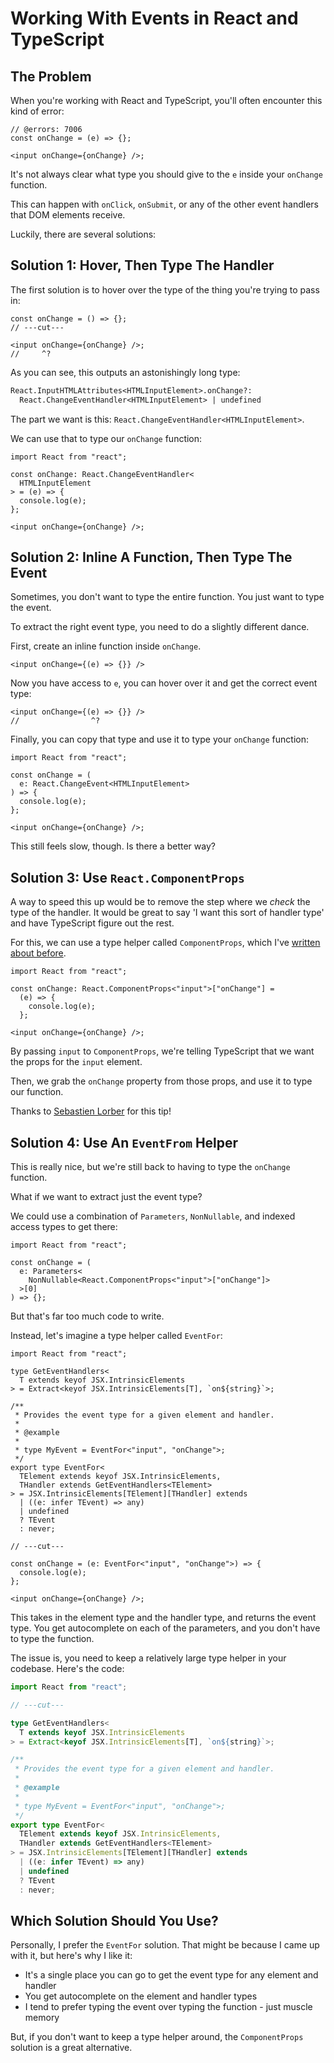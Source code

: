 # Working With Events in React and TypeScript

## The Problem

When you're working with React and TypeScript, you'll often encounter this kind of error:

```tsx twoslash
// @errors: 7006
const onChange = (e) => {};

<input onChange={onChange} />;
```

It's not always clear what type you should give to the `e` inside your `onChange` function.

This can happen with `onClick`, `onSubmit`, or any of the other event handlers that DOM elements receive.

Luckily, there are several solutions:

## Solution 1: Hover, Then Type The Handler

The first solution is to hover over the type of the thing you're trying to pass in:

```tsx twoslash
const onChange = () => {};
// ---cut---

<input onChange={onChange} />;
//     ^?
```

As you can see, this outputs an astonishingly long type:

```txt
React.InputHTMLAttributes<HTMLInputElement>.onChange?:
  React.ChangeEventHandler<HTMLInputElement> | undefined
```

The part we want is this: `React.ChangeEventHandler<HTMLInputElement>`.

We can use that to type our `onChange` function:

```tsx twoslash
import React from "react";

const onChange: React.ChangeEventHandler<
  HTMLInputElement
> = (e) => {
  console.log(e);
};

<input onChange={onChange} />;
```

## Solution 2: Inline A Function, Then Type The Event

Sometimes, you don't want to type the entire function. You just want to type the event.

To extract the right event type, you need to do a slightly different dance.

First, create an inline function inside `onChange`.

```tsx twoslash
<input onChange={(e) => {}} />
```

Now you have access to `e`, you can hover over it and get the correct event type:

```tsx twoslash
<input onChange={(e) => {}} />
//                ^?
```

Finally, you can copy that type and use it to type your `onChange` function:

```tsx twoslash
import React from "react";

const onChange = (
  e: React.ChangeEvent<HTMLInputElement>
) => {
  console.log(e);
};

<input onChange={onChange} />;
```

This still feels slow, though. Is there a better way?

## Solution 3: Use `React.ComponentProps`

A way to speed this up would be to remove the step where we _check_ the type of the handler. It would be great to say 'I want this sort of handler type' and have TypeScript figure out the rest.

For this, we can use a type helper called `ComponentProps`, which I've [written about before](https://www.totaltypescript.com/react-component-props-type-helper).

```tsx twoslash
import React from "react";

const onChange: React.ComponentProps<"input">["onChange"] =
  (e) => {
    console.log(e);
  };

<input onChange={onChange} />;
```

By passing `input` to `ComponentProps`, we're telling TypeScript that we want the props for the `input` element.

Then, we grab the `onChange` property from those props, and use it to type our function.

Thanks to [Sebastien Lorber](https://twitter.com/sebastienlorber/status/1512420374201446405) for this tip!

## Solution 4: Use An `EventFrom` Helper

This is really nice, but we're still back to having to type the `onChange` function.

What if we want to extract just the event type?

We could use a combination of `Parameters`, `NonNullable`, and indexed access types to get there:

```tsx twoslash
import React from "react";

const onChange = (
  e: Parameters<
    NonNullable<React.ComponentProps<"input">["onChange"]>
  >[0]
) => {};
```

But that's far too much code to write.

Instead, let's imagine a type helper called `EventFor`:

```tsx twoslash
import React from "react";

type GetEventHandlers<
  T extends keyof JSX.IntrinsicElements
> = Extract<keyof JSX.IntrinsicElements[T], `on${string}`>;

/**
 * Provides the event type for a given element and handler.
 *
 * @example
 *
 * type MyEvent = EventFor<"input", "onChange">;
 */
export type EventFor<
  TElement extends keyof JSX.IntrinsicElements,
  THandler extends GetEventHandlers<TElement>
> = JSX.IntrinsicElements[TElement][THandler] extends
  | ((e: infer TEvent) => any)
  | undefined
  ? TEvent
  : never;

// ---cut---

const onChange = (e: EventFor<"input", "onChange">) => {
  console.log(e);
};

<input onChange={onChange} />;
```

This takes in the element type and the handler type, and returns the event type. You get autocomplete on each of the parameters, and you don't have to type the function.

The issue is, you need to keep a relatively large type helper in your codebase. Here's the code:

```ts twoslash
import React from "react";

// ---cut---

type GetEventHandlers<
  T extends keyof JSX.IntrinsicElements
> = Extract<keyof JSX.IntrinsicElements[T], `on${string}`>;

/**
 * Provides the event type for a given element and handler.
 *
 * @example
 *
 * type MyEvent = EventFor<"input", "onChange">;
 */
export type EventFor<
  TElement extends keyof JSX.IntrinsicElements,
  THandler extends GetEventHandlers<TElement>
> = JSX.IntrinsicElements[TElement][THandler] extends
  | ((e: infer TEvent) => any)
  | undefined
  ? TEvent
  : never;
```

## Which Solution Should You Use?

Personally, I prefer the `EventFor` solution. That might be because I came up with it, but here's why I like it:

- It's a single place you can go to get the event type for any element and handler
- You get autocomplete on the element and handler types
- I tend to prefer typing the event over typing the function - just muscle memory

But, if you don't want to keep a type helper around, the `ComponentProps` solution is a great alternative.
